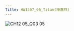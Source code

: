 ```yaml
---
Title: HW1207_06_Titan(陳嘉祥)
---
```


![CH12 05_Q03 05](https://github.com/user-attachments/assets/1424f79f-7ef8-454f-88a0-d11c4926a58d)

